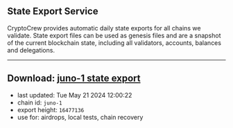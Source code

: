 ## State Export Service
CryptoCrew provides automatic daily state exports for all chains we validate. State export files can be used as genesis files and are a snapshot of the current blockchain state, including all validators, accounts, balances and delegations.

---
**Download: [juno-1 state export](https://dl-eu2.ccvalidators.com/SERVICE/juno/juno-1_export_16477136.json)**
---

- last updated: Tue May 21 2024 12:00:22
- chain id: `juno-1`
- export height: `16477136`
- use for: airdrops, local tests, chain recovery
